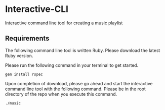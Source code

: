 # Interactive-CLI
Interactive command line tool for creating a music playlist 

## Requirements 

The following command line tool is written Ruby. Please download the latest Ruby version. 

Please run the following command in your terminal to get started. 

```
gem install rspec
```

Upon completion of download, please go ahead and start the interactive command line tool with the following command. Please be in the root directory of the repo when you execute this command. 

```
./music 
```


